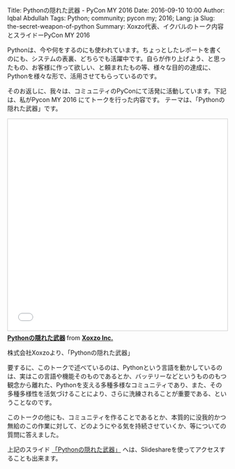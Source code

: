 Title: Pythonの隠れた武器 - PyCon MY 2016 
Date: 2016-09-10 10:00
Author: Iqbal Abdullah 
Tags: Python; community; pycon my; 2016;
Lang: ja
Slug: the-secret-weapon-of-python 
Summary: Xoxzo代表、イクバルのトーク内容とスライドーPyCon MY 2016

Pythonは、今や何をするのにも使われています。ちょっとしたレポートを書くのにも、システムの表裏、どちらでも活躍中です。自らが作り上げよう、と思ったもの、お客様に作って欲しい、と頼まれたもの等、様々な目的の達成に、Pythonを様々な形で、活用させてもらっているのです。 

そのお返しに、我々は、コミュニティのPyConにて活発に活動しています。下記は、私がPycon MY 2016 にてトークを行った内容です。
テーマは、「Pythonの隠れた武器」です。

<iframe src="//www.slideshare.net/slideshow/embed_code/key/d16auGzHNwhnVO"
width="595" height="485" frameborder="0" marginwidth="0" marginheight="0"
scrolling="no" style="border:1px solid #CCC; border-width:1px;
margin-bottom:5px; max-width: 100%;" allowfullscreen> </iframe> <div
style="margin-bottom:5px"> <strong> <a
href="//www.slideshare.net/xoxzo/python-74920796" title="Pythonの隠れた武器"
target="_blank">Pythonの隠れた武器</a> </strong> from <strong><a target="_blank"
href="//www.slideshare.net/xoxzo">Xoxzo Inc.</a></strong> </div>

株式会社Xoxzoより、「Pythonの隠れた武器」

要するに、このトークで述べているのは、Pythonという言語を動かしているのは、実はこの言語や機能そのものであるとか、バッテリーなどというもののもつ観念から離れた、Pythonを支える多種多様なコミュニティであり、また、その多種多様性を活気づけることにより、さらに洗練されることが重要である、ということなのです。

このトークの他にも、コミュニティを作ることであるとか、本質的に没我的かつ無給のこの作業に対して、どのようにやる気を持続させていくか、等についての質問に答えました。

上記のスライド [「Pythonの隠れた武器」](http://www.slideshare.net/xoxzo/python-74920796) へは、Slideshareを使ってアクセスすることも出来ます。

